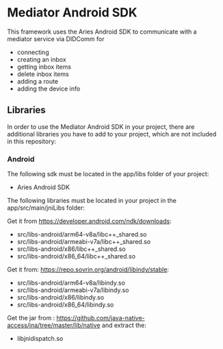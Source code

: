 # Mediator Android SDK

This framework uses the Aries Android SDK to communicate with a mediator service via DIDComm for

- connecting
- creating an inbox
- getting inbox items
- delete inbox items
- adding a route
- adding the device info

## Libraries

In order to use the Mediator Android SDK in your project, there are additional libraries you have to add to your project, which are not included in this repository:

### Android

The following sdk must be located in the app/libs folder of your project:

- Aries Android SDK

The following libraries must be located in your project in the app/src/main/jniLibs folder:

Get it from https://developer.android.com/ndk/downloads:
- src/libs-android/arm64-v8a/libc++_shared.so
- src/libs-android/armeabi-v7a/libc++_shared.so
- src/libs-android/x86/libc++_shared.so
- src/libs-android/x86_64/libc++_shared.so

Get it from: https://repo.sovrin.org/android/libindy/stable:
- src/libs-android/arm64-v8a/libindy.so
- src/libs-android/armeabi-v7a/libindy.so
- src/libs-android/x86/libindy.so
- src/libs-android/x86_64/libindy.so

Get the jar from : https://github.com/java-native-access/jna/tree/master/lib/native and extract the:
- libjnidispatch.so
